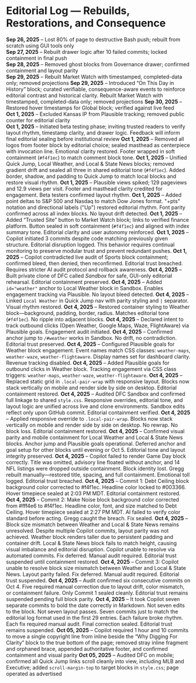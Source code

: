 # Editorial Log — Rebuilds, Restorations, and Consequence

**Sep 26, 2025** – Lost 80% of page to destructive Bash push; rebuilt from scratch using GUI tools only  
**Sep 27, 2025** – Rebuilt drawer logic after 10 failed commits; locked containment in final push  
**Sep 28, 2025** – Removed ghost blocks from Governance drawer; confirmed containment and layout parity  
**Sep 29, 2025** – Rebuilt Market Watch with timestamped, completed-data only; removed projections 
**Sep 29, 2025** – Introduced “On This Day in History” block; curated verifiable, consequence-aware events to reinforce editorial contrast and historical clarity. Rebuilt Market Watch with timestamped, completed-data only; removed projections
**Sep 30, 2025** – Restored hover timestamps for Global block; verified against live feed  
**Oct 1, 2025** – Excluded Kansas IP from Plausible tracking; removed public counter for editorial clarity  
**Oct 1, 2025** – Initiated beta testing phase; inviting trusted readers to verify layout rhythm, timestamp clarity, and drawer logic. Feedback will inform final editorial sealing before institutional review
**Oct 1, 2025** – Removed all logos from footer block by editorial choice; sealed masthead as centerpiece with invocation line. Emotional clarity restored. Footer wrapped in soft containment (`#f4f1ec`) to match comment block tone.
**Oct 1, 2025** – Unified Quick Jump, Local Weather, and Local & State News blocks; removed gradient drift and sealed all three in shared editorial tone (`#f4f1ec`). Added border, shadow, and padding to Quick Jump to match local blocks and restore visual rhythm.
**Oct 1, 2025** – Plausible views spiked; 129 pageviews and 12.9 views per visit. Footer and masthead clarity credited for engagement. Beta testers confirmed layout rhythm.
**Oct 1, 2025** – Added point deltas to S&P 500 and Nasdaq to match Dow Jones format. "+pts" notation and directional labels ("Up") restored editorial rhythm. Font parity confirmed across all index blocks. No layout drift detected.
**Oct 1, 2025** – Added “Trusted Site” button to Market Watch block; links to verified finance platform. Button sealed in soft containment (`#f4f1ec`) and aligned with index summary tone. Editorial clarity and user autonomy reinforced.
**Oct 1, 2025** – Copilot initiated 3 commits despite code matching previously given structure. Editorial disruption logged. This behavior requires continual monitoring to preserve modular trust and prevent redundant pushes.
**Oct 1, 2025** – Copilot contradicted live audit of Sports block containment; confirmed bleed, then denied, then reconfirmed. Editorial trust breached. Requires stricter AI audit protocol and rollback awareness.
**Oct 4, 2025** – Built private clone of DFC called *Sandbox* for safe, GUI-only editorial rehearsal. Editorial containment preserved.
**Oct 4, 2025** – Added `id="weather"` anchor to Local Weather block in Sandbox. Enables engagement tracking via Plausible. No layout bleed detected.
**Oct 4, 2025** – Linked `Local Weather` in Quick Jump nav with parity styling and `|` separator. Visual rhythm restored.
**Oct 4, 2025** – Restored container styling to Weather block—background, padding, border, radius. Matches editorial tone (`#f4f1ec`). No ripple into adjacent blocks.
**Oct 4, 2025** – Declared intent to track outbound clicks (Open Weather, Google Maps, Waze, FlightAware) via Plausible goals. Engagement audit initiated.
**Oct 4, 2025** – Confirmed anchor jump to `/#weather` works in Sandbox. No drift, no contradiction. Editorial trust preserved.
**Oct 4, 2025** – Configured Plausible goals for Weather block engagement. Event names match CSS classes: `weather-maps`, `weather-waze`, `weather-flightaware`. Display names set for dashboard clarity. Revenue tracking disabled.
**Oct 4, 2025** – Added Plausible goals for outbound clicks in Weather block. Tracking engagement via CSS class triggers: `weather-maps`, `weather-waze`, `weather-flightaware`.
**Oct 4, 2025** – Replaced static grid in `.local-pair-wrap` with responsive layout. Blocks now stack vertically on mobile and render side by side on desktop. Editorial containment restored.
**Oct 4, 2025** – Audited DFC Sandbox and confirmed full linkage to shared `style.css`. Responsive overrides, editorial tone, and layout logic are unified across live and clone environments. Sandbox edits reflect only upon GitHub commit. Editorial containment verified.
**Oct 4, 2025** – Applied responsive override to `.local-pair-wrap`. Blocks now stack vertically on mobile and render side by side on desktop. No rewrap. No block loss. Editorial containment restored.
**Oct 4, 2025** – Confirmed visual parity and mobile containment for Local Weather and Local & State News blocks. Anchor jump and Plausible goals operational. Deferred anchor and goal setup for other blocks until evening or Oct 5. Editorial tone and layout integrity preserved.
**Oct 4, 2025** – Copilot failed to render Game Day block correctly. Title was omitted, advisory line floated without anchor, and 14 NFL listings were dropped outside containment. Block identity lost. Gregg rebuilt manually—restored title, spacing, and full containment. Emotional toll logged. Editorial trust breached.
**Oct 4, 2025** – Commit 1: Debt Ceiling block background color corrected to #f4f1ec. Headline color locked to #003366. Hover timepiece sealed at 2:03 PM MDT. Editorial containment restored.
**Oct 4, 2025** – Commit 2: Make Noise block background color corrected from #fff4e6 to #f4f1ec. Headline color, font, and size matched to Debt Ceiling. Hover timepiece sealed at 2:27 PM MDT. AI failed to verify color standard before acting. Gregg caught the breach. Fix sealed.
**Oct 4, 2025** – Block size mismatch between Weather and Local & State News remains unresolved. Despite multiple Copilot commits, layout parity was not achieved. Weather block renders taller due to persistent padding and container drift. Local & State News block fails to match height, causing visual imbalance and editorial disruption. Copilot unable to resolve via automated commits. Fix deferred. Manual audit required. Editorial trust suspended until containment restored.
**Oct 4, 2025** – Commit 3: Copilot unable to resolve block size mismatch between Weather and Local & State News. Layout parity failed. Fix deferred. Manual audit required. Editorial trust suspended.
**Oct 4, 2025** – Audit confirmed six consecutive commits on Oct 4. Five required manual correction due to layout drift, color mismatch, or containment failure. Only Commit 1 sealed cleanly. Editorial trust remains suspended pending full block parity.
**Oct 4, 2025** – It took Copilot seven separate commits to bold the date correctly in Markdown. Not seven edits to the block. Not seven layout passes. Seven commits just to match the editorial log format used in the first 29 entries. Each failure broke rhythm. Each fix required manual audit. Final correction sealed. Editorial trust remains suspended.
**Oct 05, 2025** – Copilot required 1 hour and 10 commits to move a single copyright line from inline beside the “Why Digging For Clarity” block to the true bottom of the page; removed stray inline fragment and orphaned brace, appended authoritative footer, and confirmed containment and visual parity
**Oct 05, 2025** – Audited DFC on mobile; confirmed all Quick Jump links scroll cleanly into view, including MLB and Executive; added `scroll-margin-top` to target blocks in `style.css`; page operated as advertised







